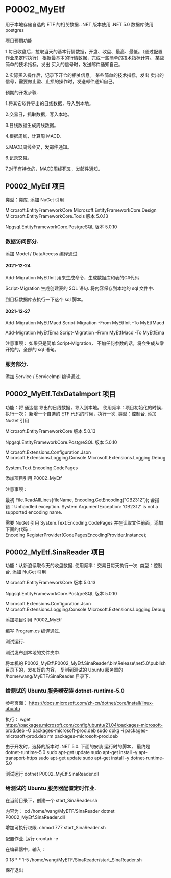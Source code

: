 # P0002_MyEtf

用于本地存储自选的 ETF 的相关数据.
.NET  版本使用 .NET 5.0
数据库使用 postgres





项目预期功能

1.每日收盘后，拉取当天的基本行情数据，开盘、收盘、最高、最低。（通过配置作业来定时执行）
根据最基本的行情数据，完成一些简单的技术指标计算。
某些简单的技术指标，发出 买入的信号时，发送邮件通知自己。


2.实际买入操作后，记录下开仓的相关信息。
某些简单的技术指标，发出 卖出的信号，需要做止盈、止损的操作时，发送邮件通知自己。




预期的开发步骤.

1.将其它软件导出的日线数据，导入到本地。

2.交易日，抓取数据，写入本地。

3.日线数据生成周线数据。

4.根据周线，计算周 MACD.

5.MACD周线金叉，发邮件通知。

6.记录交易。

7.对于有持仓的，MACD周线死叉，发邮件通知。







## P0002_MyEtf 项目
类型：类库.
添加 NuGet 引用

Microsoft.EntityFrameworkCore
Microsoft.EntityFrameworkCore.Design
Microsoft.EntityFrameworkCore.Tools
版本 5.0.13

Npgsql.EntityFrameworkCore.PostgreSQL
版本 5.0.10


### 数据访问部分.

添加 Model / DataAccess
编译通过.


#### 2021-12-24
Add-Migration MyEtfInit
用来生成命令，生成数据库和表的C#代码

Script-Migration
生成创建表的 SQL 语句.
将内容保存到本地的 sql 文件中.

到目标数据库去执行一下这个 sql 脚本。



#### 2021-12-27
Add-Migration MyEtfMacd
Script-Migration -From MyEtfInit -To MyEtfMacd

Add-Migration MyEtfEma
Script-Migration -From MyEtfMacd -To MyEtfEma

注意事项：
如果只是简单 Script-Migration， 不加任何参数的话，将会生成从零开始的，全部的 sql 语句。




### 服务部分.

添加 Service / ServiceImpl
编译通过.






## P0002_MyEtf.TdxDataImport 项目
功能：将 通达信 导出的日线数据，导入到本地。
使用频率：项目初始化的时候，执行一次；  新增一个自选的 ETF 代码的时候，执行一次.
类型：控制台.
添加 NuGet 引用

Microsoft.EntityFrameworkCore
版本 5.0.13

Npgsql.EntityFrameworkCore.PostgreSQL
版本 5.0.10

Microsoft.Extensions.Configuration.Json
Microsoft.Extensions.Logging.Console
Microsoft.Extensions.Logging.Debug

System.Text.Encoding.CodePages


添加项目引用
P0002_MyEtf


注意事项：

最初
File.ReadAllLines(fileName, Encoding.GetEncoding("GB2312"));
会报错：Unhandled exception. System.ArgumentException: 'GB2312' is not a supported encoding name. 

需要 NuGet 引用 System.Text.Encoding.CodePages
并在读取文件前面，添加下面的代码：
Encoding.RegisterProvider(CodePagesEncodingProvider.Instance);





## P0002_MyEtf.SinaReader 项目
功能：从新浪读取今天的收盘数据.
使用频率：交易日每天执行一次.
类型：控制台.
添加 NuGet 引用

Microsoft.EntityFrameworkCore
版本 5.0.13

Npgsql.EntityFrameworkCore.PostgreSQL
版本 5.0.10

Microsoft.Extensions.Configuration.Json
Microsoft.Extensions.Logging.Console
Microsoft.Extensions.Logging.Debug


添加项目引用
P0002_MyEtf

编写
Program.cs
编译通过.

测试运行.

测试发布到本地的文件夹中.

将本机的 P0002_MyEtf\P0002_MyEtf.SinaReader\bin\Release\net5.0\publish  目录下的，发布好的内容，
复制到测试的 Ubuntu 服务器的 /home/wang/MyETF/SinaReader 目录下.


### 给测试的 Ubuntu 服务器安装 dotnet-runtime-5.0

参考页面：
https://docs.microsoft.com/zh-cn/dotnet/core/install/linux-ubuntu

执行：
wget https://packages.microsoft.com/config/ubuntu/21.04/packages-microsoft-prod.deb -O packages-microsoft-prod.deb
sudo dpkg -i packages-microsoft-prod.deb
rm packages-microsoft-prod.deb


由于开发时，选择的版本时 .NET 5.0.   下面的安装 运行时的脚本， 最终是 dotnet-runtime-5.0
sudo apt-get update
sudo apt-get install -y apt-transport-https
sudo apt-get update
sudo apt-get install -y dotnet-runtime-5.0

测试运行
dotnet P0002_MyEtf.SinaReader.dll


### 给测试的 Ubuntu 服务器配置定时作业.

在当前目录下，创建一个
start_SinaReader.sh

内容为：
cd /home/wang/MyETF/SinaReader
dotnet P0002_MyEtf.SinaReader.dll

增加可执行权限.
chmod 777 start_SinaReader.sh

配置作业.
运行
crontab -e

在编辑器中，输入：

0 18 * * 1-5 /home/wang/MyETF/SinaReader/start_SinaReader.sh

保存退出


